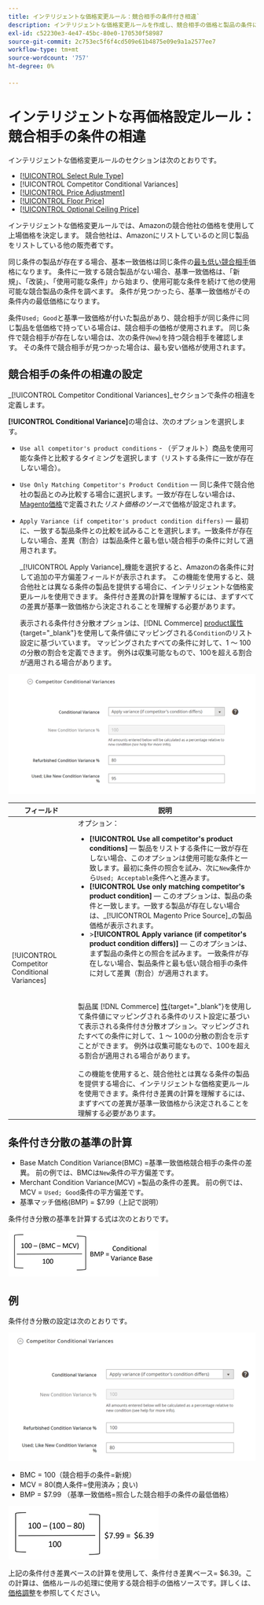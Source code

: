 ```yaml
---
title: インテリジェントな価格変更ルール：競合相手の条件付き相違`
description: インテリジェントな価格変更ルールを作成し、競合相手の価格と製品の条件に基づいてAmazonの上場価格を決定します。
exl-id: c52230e3-4e47-45bc-80e0-170530f58987
source-git-commit: 2c753ec5f6f4cd509e61b4875e09e9a1a2577ee7
workflow-type: tm+mt
source-wordcount: '757'
ht-degree: 0%

---
```


# インテリジェントな再価格設定ルール：競合相手の条件の相違

インテリジェントな価格変更ルールのセクションは次のとおりです。

- [[!UICONTROL Select Rule Type]](./intelligent-repricing-rules.md)
- [!UICONTROL Competitor Conditional Variances]
- [[!UICONTROL Price Adjustment]](./price-adjustment.md)
- [[!UICONTROL Floor Price]](./floor-price.md)
- [[!UICONTROL Optional Ceiling Price]](./optional-ceiling-price.md)

インテリジェントな価格変更ルールでは、Amazonの競合他社の価格を使用して上場価格を決定します。 競合他社は、Amazonにリストしているのと同じ製品をリストしている他の販売者です。

同じ条件の製品が存在する場合、基本一致価格は同じ条件の[最も低い競合相手](./lowest-competitor-pricing.md)価格になります。 条件に一致する競合製品がない場合、基準一致価格は、「新規」、「改装」、「使用可能な条件」から始まり、使用可能な条件を続けて他の使用可能な競合製品の条件を調べます。 条件が見つかったら、基準一致価格がその条件内の最低価格になります。

条件`Used; Good`と基準一致価格が付いた製品があり、競合相手が同じ条件に同じ製品を低価格で持っている場合は、競合相手の価格が使用されます。 同じ条件で競合相手が存在しない場合は、次の条件(`New`)を持つ競合相手を確認します。 その条件で競合相手が見つかった場合は、最も安い価格が使用されます。

## 競合相手の条件の相違の設定

_[!UICONTROL Competitor Conditional Variances]_セクションで条件の相違を定義します。

**[!UICONTROL Conditional Variance]**&#x200B;の場合は、次のオプションを選択します。

- `Use all competitor's product conditions` - （デフォルト）商品を使用可能な条件と比較するタイミングを選択します（リストする条件に一致が存在しない場合）。

- `Use Only Matching Competitor's Product Condition`  — 同じ条件で競合他社の製品とのみ比較する場合に選択します。一致が存在しない場合は、[Magento価格](./listing-price.md)で定義された&#x200B;_リスト価格のソース_&#x200B;で価格が設定されます。

- `Apply Variance (if competitor's product condition differs)`  — 最初に、一致する製品条件との比較を試みることを選択します。一致条件が存在しない場合、差異（割合）は製品条件と最も低い競合相手の条件に対して適用されます。

   _[!UICONTROL Apply Variance]_機能を選択すると、Amazonの各条件に対して追加の平方偏差フィールドが表示されます。 この機能を使用すると、競合他社とは異なる条件の製品を提供する場合に、インテリジェントな価格変更ルールを使用できます。 条件付き差異の計算を理解するには、まずすべての差異が基準一致価格から決定されることを理解する必要があります。

   表示される条件付き分散オプションは、[!DNL Commerce] [product属性](https://docs.magento.com/user-guide/catalog/product-attributes.html){target=&quot;_blank&quot;}を使用して条件値にマッピングされる`Condition`のリスト設定に基づいています。 マッピングされたすべての条件に対して、1 ～ 100の分散の割合を定義できます。 例外は収集可能なもので、100を超える割合が適用される場合があります。

![インテリジェントな価格変更ルール — 競合相手の条件付き相違](assets/amazon-competitor-cond-variances.png)

| フィールド | 説明 |
|--- |--- |
| [!UICONTROL Competitor Conditional Variances] | オプション： <ul><li>**[!UICONTROL Use all competitor's product conditions]**  — 製品をリストする条件に一致が存在しない場合、このオプションは使用可能な条件と一致します。最初に条件の照合を試み、次に`New`条件から`Used; Acceptable`条件へと進みます。</li><li>**[!UICONTROL Use only matching competitor's product condition]**  — このオプションは、製品の条件と一致します。一致する製品が存在しない場合は、_[!UICONTROL Magento Price Source]_の製品価格が表示されます。</li><li>>**[!UICONTROL Apply variance (if competitor's product condition differs)]** — このオプションは、まず製品の条件との照合を試みます。 一致条件が存在しない場合、製品条件と最も低い競合相手の条件に対して差異（割合）が適用されます。</li></ul><br><br>製品属 [!DNL Commerce] [性](https://docs.magento.com/user-guide/catalog/product-attributes.html){target=&quot;_blank&quot;}を使用して条件値にマッピングされる条件のリスト設定に基づいて表示される条件付き分散オプション。マッピングされたすべての条件に対して、1 ～ 100の分散の割合を示すことができます。 例外は収集可能なもので、100を超える割合が適用される場合があります。<br><br>この機能を使用すると、競合他社とは異なる条件の製品を提供する場合に、インテリジェントな価格変更ルールを使用できます。条件付き差異の計算を理解するには、まずすべての差異が基準一致価格から決定されることを理解する必要があります。 |

## 条件付き分散の基準の計算

- Base Match Condition Variance(BMC) =基準一致価格競合相手の条件の差異。 前の例では、BMCは`New`条件の平方偏差です。
- Merchant Condition Variance(MCV) =製品の条件の差異。 前の例では、MCV = `Used; Good`条件の平方偏差です。
- 基準マッチ価格(BMP) = $7.99（上記で説明）

条件付き分散の基準を計算する式は次のとおりです。

![条件付き差異の基準計算式](assets/amazon-cond-variance-calc-1.png)

## 例

条件付き分散の設定は次のとおりです。

![条件付き分散の例](assets/amazon-cond-variances.png)

- BMC = 100（競合相手の条件=新規）
- MCV = 80(商人条件=使用済み；良い)
- BMP = $7.99 （基準一致価格=照合した競合相手の条件の最低価格）

![条件付き分散の基本計算の例](assets/amazon-cond-variance-calc-2.png)

上記の条件付き差異ベースの計算を使用して、条件付き差異ベース= $6.39。この計算は、価格ルールの処理に使用する競合相手の価格ソースです。詳しくは、[価格調整](./price-adjustment.md)を参照してください。
